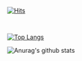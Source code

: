 [![Hits](https://hits.seeyoufarm.com/api/count/incr/badge.svg?url=https%3A%2F%2Fgithub.com%2FJJine&count_bg=%2379C83D&title_bg=%23555555&title=hits&edge_flat=false)](https://hits.seeyoufarm.com)

<br>

[![Top Langs](https://github-readme-stats.vercel.app/api/top-langs/?username=jjine)](https://github.com/anuraghazra/github-readme-stats)

![Anurag's github stats](https://github-readme-stats.vercel.app/api?username=jjine&show_icons=true&theme=buefy)
